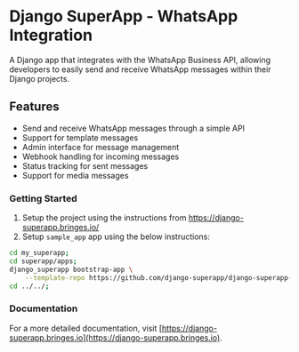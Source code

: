 # Django SuperApp - WhatsApp Integration

A Django app that integrates with the WhatsApp Business API, allowing developers to easily send and receive WhatsApp messages within their Django projects.

## Features

- Send and receive WhatsApp messages through a simple API
- Support for template messages
- Admin interface for message management
- Webhook handling for incoming messages
- Status tracking for sent messages
- Support for media messages

### Getting Started
1. Setup the project using the instructions from https://django-superapp.bringes.io/
2. Setup `sample_app` app using the below instructions:
```bash
cd my_superapp;
cd superapp/apps;
django_superapp bootstrap-app \
    --template-repo https://github.com/django-superapp/django-superapp-sample-app ./sample_app;
cd ../../;
```

### Documentation
For a more detailed documentation, visit [https://django-superapp.bringes.io](https://django-superapp.bringes.io).
